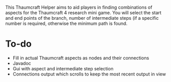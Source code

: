 This Thaumcraft Helper aims to aid players in finding combinations of aspects for the Thaumcraft 4 research mini game. You will select the start and end points of the branch, number of intermediate steps (if a specific number is required, otherwise the minimum path is found.

# To-do
 - Fill in actual Thaumcraft aspects as nodes and their connections
 - Javadoc
 - Gui with aspect and intermediate step selection
 - Connections output which scrolls to keep the most recent output in view
